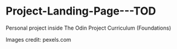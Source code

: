 # Project-Landing-Page---TOD

Personal project inside The Odin Project Curriculum (Foundations)

Images credit: pexels.com
